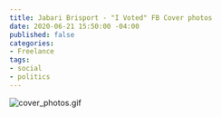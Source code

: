 ```yaml
---
title: Jabari Brisport - "I Voted" FB Cover photos
date: 2020-06-21 15:50:00 -04:00
published: false
categories:
- Freelance
tags:
- social
- politics
---
```


![cover_photos.gif](/uploads/cover_photos.gif)